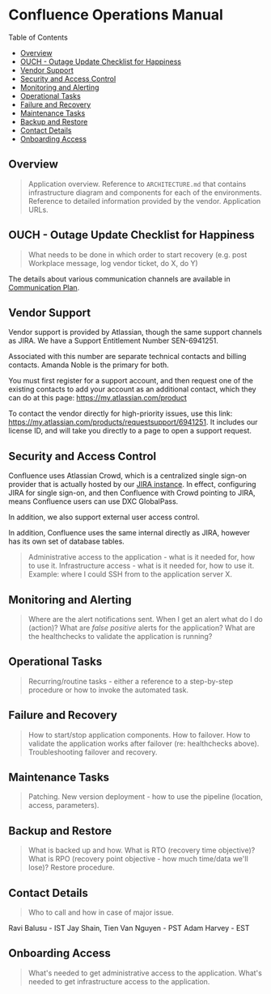 # Confluence Operations Manual

Table of Contents

* [Overview](#overview)
* [OUCH - Outage Update Checklist for Happiness](#ouch---outage-update-checklist-for-happiness)
* [Vendor Support](#vendor-support)
* [Security and Access Control](#security-and-access-control)
* [Monitoring and Alerting](#monitoring-and-alerting)
* [Operational Tasks](#operational-tasks)
* [Failure and Recovery](#failure-and-recovery)
* [Maintenance Tasks](#maintenance-tasks)
* [Backup and Restore](#backup-and-restore)
* [Contact Details](#contact-details)
* [Onboarding Access](#onboarding-access)

## Overview

> Application overview.
> Reference to `ARCHITECTURE.md` that contains infrastructure diagram and components
> for each of the environments.
> Reference to detailed information provided by the vendor.
> Application URLs.

## OUCH - Outage Update Checklist for Happiness

> What needs to be done in which order to start recovery (e.g. post Workplace message,
> log vendor ticket, do X, do Y)

The details about various communication channels are available in [Communication Plan](https://github.dxc.com/pages/Platform-dxc/docs/posts/devops-communication-plan/).

## Vendor Support

Vendor support is provided by Atlassian, though the same support channels as JIRA.  We have a Support Entitlement Number SEN-6941251.

Associated with this number are separate technical contacts and billing contacts.  Amanda Noble is the primary for both.

You must first register for a support account, and then request one of the existing contacts to add your account as an additional contact, which they can do at this page: https://my.atlassian.com/product

To contact the vendor directly for high-priority issues, use this link:  https://my.atlassian.com/products/requestsupport/6941251.  It includes our license ID, and will take you directly to a page to open a support request.

## Security and Access Control

Confluence uses Atlassian Crowd, which is a centralized single sign-on provider that is actually hosted by our [JIRA instance](https://github.dxc.com/platform-dxc/jira/). In effect, configuring JIRA for single sign-on, and then Confluence with Crowd pointing to JIRA, means Confluence users can use DXC GlobalPass.

In addition, we also support external user access control.

In addition, Confluence uses the same internal directly as JIRA, however has its own set of database tables.

> Administrative access to the application - what is it needed for, how to use it.
> Infrastructure access - what is it needed for, how to use it.
> Example: where I could SSH from to the application server X.

## Monitoring and Alerting

> Where are the alert notifications sent.
> When I get an alert what do I do (action)?
> What are _false positive_ alerts for the application?
> What are the healthchecks to validate the application is running?

## Operational Tasks

> Recurring/routine tasks - either a reference to a step-by-step procedure or
> how to invoke the automated task.

## Failure and Recovery

> How to start/stop application components.
> How to failover.
> How to validate the application works after failover (re: healthchecks above).
> Troubleshooting failover and recovery.

## Maintenance Tasks

> Patching.
> New version deployment - how to use the pipeline (location, access, parameters).

## Backup and Restore

> What is backed up and how.
> What is RTO (recovery time objective)?
> What is RPO (recovery point objective - how much time/data we'll lose)?
> Restore procedure.

## Contact Details

> Who to call and how in case of major issue.

Ravi Balusu - IST
Jay Shain, Tien Van Nguyen - PST
Adam Harvey - EST

## Onboarding Access

> What's needed to get administrative access to the application.
> What's needed to get infrastructure access to the application.
